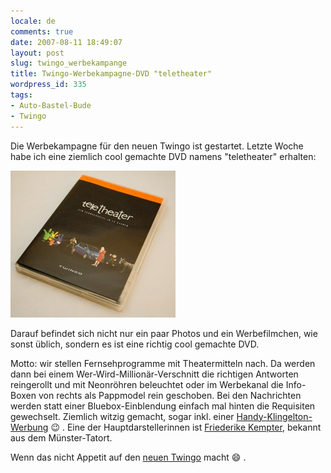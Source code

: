 ```yaml
---
locale: de
comments: true
date: 2007-08-11 18:49:07
layout: post
slug: twingo_werbekampange
title: Twingo-Werbekampagne-DVD "teletheater"
wordpress_id: 335
tags:
- Auto-Bastel-Bude
- Twingo
---
```


Die Werbekampagne für den neuen Twingo ist gestartet. Letzte Woche habe ich
eine ziemlich cool gemachte DVD namens "teletheater" erhalten:

![](/images/2007-08-11-twingo_werbekampange/twingo.jpg)

Darauf befindet sich nicht nur ein paar Photos und ein Werbefilmchen, wie sonst
üblich, sondern es ist eine richtig cool gemachte DVD. 

Motto: wir stellen Fernsehprogramme mit Theatermitteln nach. Da werden dann bei
einem Wer-Wird-Millionär-Verschnitt die richtigen Antworten reingerollt und mit
Neonröhren beleuchtet oder im Werbekanal die Info-Boxen von rechts als
Pappmodel rein geschoben. Bei den Nachrichten werden statt einer
Bluebox-Einblendung einfach mal hinten die Requisiten  gewechselt. Ziemlich
witzig gemacht, sogar inkl. einer
[Handy-Klingelton-Werbung](http://phoneringparadies.com/) :wink: . Eine der
Hauptdarstellerinnen ist [Friederike Kempter](http://de.wikipedia.org/wiki/Friederike_Kempter),
bekannt aus dem Münster-Tatort.

Wenn das nicht Appetit auf den [neuen Twingo](http://www.der-neue-twingo.de)
macht :smile: .

